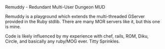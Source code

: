 Remuddy - Redundant Multi-User Dungeon MUD

Remuddy is a playground which extends the multi-threaded GServer
provided in the Ruby stdlib.  There are many MOR servers like it,
but this one is mine.


Code is likely influenced by my experience with chef, rails, ROM,
Diku, Circle, and basically any ruby/MOG ever.  Titty Sprinkles.

